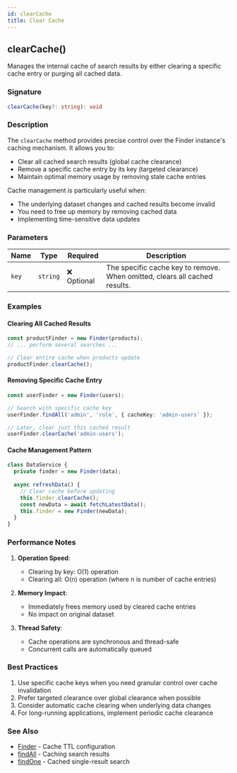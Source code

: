 ```yaml
---
id: clearCache
title: Clear Cache
---
```


## clearCache()

Manages the internal cache of search results by either clearing a specific cache entry or purging all cached data.

### Signature

```typescript
clearCache(key?: string): void
```

### Description

The `clearCache` method provides precise control over the Finder instance's caching mechanism. It allows you to:

- Clear all cached search results (global cache clearance)
- Remove a specific cache entry by its key (targeted clearance)
- Maintain optimal memory usage by removing stale cache entries

Cache management is particularly useful when:

- The underlying dataset changes and cached results become invalid
- You need to free up memory by removing cached data
- Implementing time-sensitive data updates

### Parameters

| Name | Type | Required | Description |
|------|------|----------|-------------|
| `key` | `string` | ❌ Optional | The specific cache key to remove. When omitted, clears all cached results. |

### Examples

#### Clearing All Cached Results

```typescript
const productFinder = new Finder(products);
// ... perform several searches ...

// Clear entire cache when products update
productFinder.clearCache();
```

#### Removing Specific Cache Entry

```typescript
const userFinder = new Finder(users);

// Search with specific cache key
userFinder.findAll('admin', 'role', { cacheKey: 'admin-users' });

// Later, clear just this cached result
userFinder.clearCache('admin-users');
```

#### Cache Management Pattern

```typescript
class DataService {
  private finder = new Finder(data);
  
  async refreshData() {
    // Clear cache before updating
    this.finder.clearCache();
    const newData = await fetchLatestData();
    this.finder = new Finder(newData);
  }
}
```

### Performance Notes

1. **Operation Speed**:
   - Clearing by key: O(1) operation
   - Clearing all: O(n) operation (where n is number of cache entries)

2. **Memory Impact**:
   - Immediately frees memory used by cleared cache entries
   - No impact on original dataset

3. **Thread Safety**:
   - Cache operations are synchronous and thread-safe
   - Concurrent calls are automatically queued

### Best Practices

1. Use specific cache keys when you need granular control over cache invalidation
2. Prefer targeted clearance over global clearance when possible
3. Consider automatic cache clearing when underlying data changes
4. For long-running applications, implement periodic cache clearance

### See Also

- [Finder](../Finder#constructor) - Cache TTL configuration
- [findAll](findAll) - Caching search results
- [findOne](findOne) - Cached single-result search
